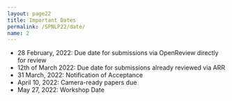 ```yaml
---
layout: page22
title: Important Dates
permalink: /SPNLP22/date/
name: 2
---
```


- 28 February, 2022: Due date for submissions via OpenReview directly for review
- 12th of March 2022: Due date for submissions already reviewed via ARR
- 31 March, 2022: Notification of Acceptance
- April 10, 2022: Camera-ready papers due
- May 27, 2022: Workshop Date
